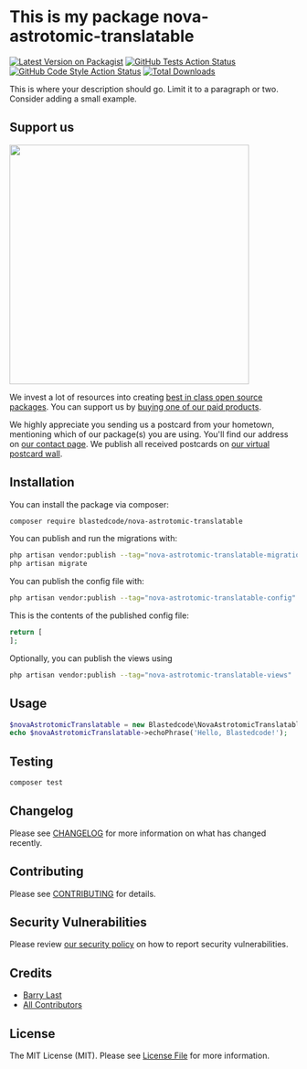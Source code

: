 # This is my package nova-astrotomic-translatable

[![Latest Version on Packagist](https://img.shields.io/packagist/v/blastedcode/nova-astrotomic-translatable.svg?style=flat-square)](https://packagist.org/packages/blastedcode/nova-astrotomic-translatable)
[![GitHub Tests Action Status](https://img.shields.io/github/actions/workflow/status/blastedcode/nova-astrotomic-translatable/run-tests.yml?branch=main&label=tests&style=flat-square)](https://github.com/blastedcode/nova-astrotomic-translatable/actions?query=workflow%3Arun-tests+branch%3Amain)
[![GitHub Code Style Action Status](https://img.shields.io/github/actions/workflow/status/blastedcode/nova-astrotomic-translatable/fix-php-code-style-issues.yml?branch=main&label=code%20style&style=flat-square)](https://github.com/blastedcode/nova-astrotomic-translatable/actions?query=workflow%3A"Fix+PHP+code+style+issues"+branch%3Amain)
[![Total Downloads](https://img.shields.io/packagist/dt/blastedcode/nova-astrotomic-translatable.svg?style=flat-square)](https://packagist.org/packages/blastedcode/nova-astrotomic-translatable)

This is where your description should go. Limit it to a paragraph or two. Consider adding a small example.

## Support us

[<img src="https://github-ads.s3.eu-central-1.amazonaws.com/nova-astrotomic-translatable.jpg?t=1" width="419px" />](https://spatie.be/github-ad-click/nova-astrotomic-translatable)

We invest a lot of resources into creating [best in class open source packages](https://spatie.be/open-source). You can support us by [buying one of our paid products](https://spatie.be/open-source/support-us).

We highly appreciate you sending us a postcard from your hometown, mentioning which of our package(s) you are using. You'll find our address on [our contact page](https://spatie.be/about-us). We publish all received postcards on [our virtual postcard wall](https://spatie.be/open-source/postcards).

## Installation

You can install the package via composer:

```bash
composer require blastedcode/nova-astrotomic-translatable
```

You can publish and run the migrations with:

```bash
php artisan vendor:publish --tag="nova-astrotomic-translatable-migrations"
php artisan migrate
```

You can publish the config file with:

```bash
php artisan vendor:publish --tag="nova-astrotomic-translatable-config"
```

This is the contents of the published config file:

```php
return [
];
```

Optionally, you can publish the views using

```bash
php artisan vendor:publish --tag="nova-astrotomic-translatable-views"
```

## Usage

```php
$novaAstrotomicTranslatable = new Blastedcode\NovaAstrotomicTranslatable();
echo $novaAstrotomicTranslatable->echoPhrase('Hello, Blastedcode!');
```

## Testing

```bash
composer test
```

## Changelog

Please see [CHANGELOG](CHANGELOG.md) for more information on what has changed recently.

## Contributing

Please see [CONTRIBUTING](CONTRIBUTING.md) for details.

## Security Vulnerabilities

Please review [our security policy](../../security/policy) on how to report security vulnerabilities.

## Credits

- [Barry Last](https://github.com/blastedcode)
- [All Contributors](../../contributors)

## License

The MIT License (MIT). Please see [License File](LICENSE.md) for more information.
